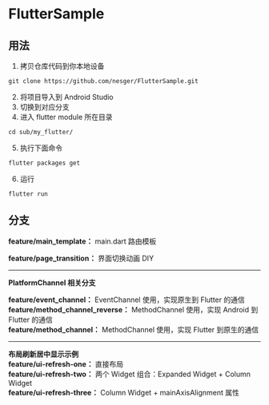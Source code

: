 # FlutterSample

## 用法

1. 拷贝仓库代码到你本地设备

```
git clone https://github.com/nesger/FlutterSample.git
```

2. 将项目导入到 Android Studio
3. 切换到对应分支  
4. 进入 flutter module 所在目录  

```
cd sub/my_flutter/
```

5. 执行下面命令

```
flutter packages get
```

6. 运行

```
flutter run
```

## 分支

**feature/main_template：** main.dart 路由模板

**feature/page_transition：** 界面切换动画 DIY

<hr/>

**PlatformChannel 相关分支**  

**feature/event_channel：** EventChannel 使用，实现原生到 Flutter 的通信   
**feature/method_channel_reverse：** MethodChannel 使用，实现 Android 到 Flutter 的通信   
**feature/method_channel：** MethodChannel 使用，实现 Flutter 到原生的通信

<hr/>

**布局刷新居中显示示例**  
**feature/ui-refresh-one：** 直接布局  
**feature/ui-refresh-two：** 两个 Widget 组合：Expanded Widget + Column Widget  
**feature/ui-refresh-three：** Column Widget + mainAxisAlignment 属性  
